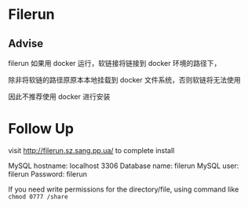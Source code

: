 # Filerun

## Advise

filerun 如果用 docker 运行，软链接将链接到 docker 环境的路径下，

除非将软链的路径原原本本地挂载到 docker 文件系统，否则软链将无法使用

因此不推荐使用 docker 进行安装


# Follow Up

visit http://filerun.sz.sang.pp.ua/ to complete install

MySQL hostname: localhost 3306
Database name: filerun
MySQL user: filerun
Password: filerun

If you need write permissions for the directory/file, using command like `chmod 0777 /share`

